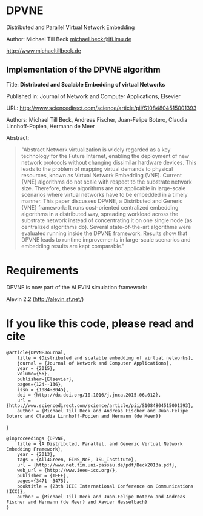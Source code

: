 # DPVNE
Distributed and Parallel Virtual Network Embedding


Author: Michael Till Beck <michael.beck@ifi.lmu.de>

http://www.michaeltillbeck.de



## Implementation of the DPVNE algorithm

Title: **Distributed and Scalable Embedding of virtual Networks**

Published in: Journal of Network and Computer Applications, Elsevier

URL: http://www.sciencedirect.com/science/article/pii/S1084804515001393

Authors: Michael Till Beck, Andreas Fischer, Juan-Felipe Botero, Claudia Linnhoff-Popien, Hermann de Meer

Abstract:
> "Abstract Network virtualization is widely regarded as a key technology for the Future Internet, enabling the deployment of new network protocols without changing dissimilar hardware devices. This leads to the problem of mapping virtual demands to physical resources, known as Virtual Network Embedding (VNE). Current \{VNE\} algorithms do not scale with respect to the substrate network size. Therefore, these algorithms are not applicable in large-scale scenarios where virtual networks have to be embedded in a timely manner. This paper discusses DPVNE, a Distributed and Generic \{VNE\} framework: It runs cost-oriented centralized embedding algorithms in a distributed way, spreading workload across the substrate network instead of concentrating it on one single node (as centralized algorithms do). Several state-of-the-art algorithms were evaluated running inside the DPVNE framework. Results show that DPVNE leads to runtime improvements in large-scale scenarios and embedding results are kept comparable."


# Requirements

DPVNE is now part of the ALEVIN simulation framework:

Alevin 2.2 (http://alevin.sf.net/)


# If you like this code, please read and cite

    @article{DPVNEJournal,
        title = {Distributed and scalable embedding of virtual networks},
        journal = {Journal of Network and Computer Applications},
        year = {2015},
        volume={56},
        publisher={Elsevier},
        pages={124--136},
        issn = {1084-8045},
        doi = {http://dx.doi.org/10.1016/j.jnca.2015.06.012},
        url = {http://www.sciencedirect.com/science/article/pii/S1084804515001393},
        author = {Michael Till Beck and Andreas Fischer and Juan-Felipe Botero and Claudia Linnhoff-Popien and Hermann {de Meer}}
}

    @inproceedings {DPVNE,
        title = {A Distributed, Parallel, and Generic Virtual Network Embedding Framework},
        year = {2013},
        tags = {All4Green, EINS_NoE, ISL_Institute},
        url = {http://www.net.fim.uni-passau.de/pdf/Beck2013a.pdf},
        web_url = {http://www.ieee-icc.org/},
        publisher = {IEEE},
        pages={3471--3475},
        booktitle = {23th IEEE International Conference on Communications (ICC)},
        author = {Michael Till Beck and Juan-Felipe Botero and Andreas Fischer and Hermann {de Meer} and Xavier Hesselbach}
    }
